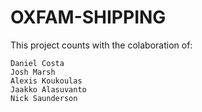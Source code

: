 # OXFAM-SHIPPING

This project counts with the colaboration of:

    Daniel Costa
    Josh Marsh
    Alexis Koukoulas
    Jaakko Alasuvanto 
    Nick Saunderson